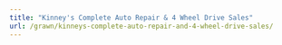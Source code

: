 ```yaml
---
title: "Kinney's Complete Auto Repair & 4 Wheel Drive Sales"
url: /grawn/kinneys-complete-auto-repair-and-4-wheel-drive-sales/
---
```

